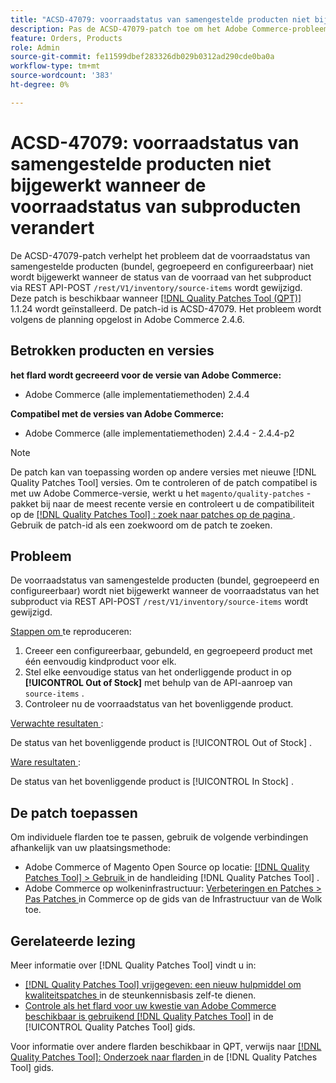 ```yaml
---
title: "ACSD-47079: voorraadstatus van samengestelde producten niet bijgewerkt wanneer de voorraadstatus van subproducten verandert"
description: Pas de ACSD-47079-patch toe om het Adobe Commerce-probleem op te lossen waarbij de status van de voorraad van samengestelde producten (bundel, gegroepeerd en configureerbaar) niet wordt bijgewerkt wanneer de status van de voorraad van subproducten verandert via REST API POST /rest/V1/voorraad/bron-items.
feature: Orders, Products
role: Admin
source-git-commit: fe11599dbef283326db029b0312ad290cde0ba0a
workflow-type: tm+mt
source-wordcount: '383'
ht-degree: 0%

---
```


# ACSD-47079: voorraadstatus van samengestelde producten niet bijgewerkt wanneer de voorraadstatus van subproducten verandert

De ACSD-47079-patch verhelpt het probleem dat de voorraadstatus van samengestelde producten (bundel, gegroepeerd en configureerbaar) niet wordt bijgewerkt wanneer de status van de voorraad van het subproduct via REST API-POST `/rest/V1/inventory/source-items` wordt gewijzigd. Deze patch is beschikbaar wanneer [[!DNL Quality Patches Tool (QPT)] ](https://experienceleague.adobe.com/en/docs/commerce-knowledge-base/kb/announcements/commerce-announcements/magento-quality-patches-released-new-tool-to-self-serve-quality-patches) 1.1.24 wordt geïnstalleerd. De patch-id is ACSD-47079. Het probleem wordt volgens de planning opgelost in Adobe Commerce 2.4.6.

## Betrokken producten en versies

**het flard wordt gecreeerd voor de versie van Adobe Commerce:**

* Adobe Commerce (alle implementatiemethoden) 2.4.4

**Compatibel met de versies van Adobe Commerce:**

* Adobe Commerce (alle implementatiemethoden) 2.4.4 - 2.4.4-p2

>[!NOTE]
>
>De patch kan van toepassing worden op andere versies met nieuwe [!DNL Quality Patches Tool] versies. Om te controleren of de patch compatibel is met uw Adobe Commerce-versie, werkt u het `magento/quality-patches` -pakket bij naar de meest recente versie en controleert u de compatibiliteit op de [[!DNL Quality Patches Tool] : zoek naar patches op de pagina ](https://experienceleague.adobe.com/tools/commerce-quality-patches/index.html) . Gebruik de patch-id als een zoekwoord om de patch te zoeken.

## Probleem

De voorraadstatus van samengestelde producten (bundel, gegroepeerd en configureerbaar) wordt niet bijgewerkt wanneer de voorraadstatus van het subproduct via REST API-POST `/rest/V1/inventory/source-items` wordt gewijzigd.

<u> Stappen om </u> te reproduceren:

1. Creeer een configureerbaar, gebundeld, en gegroepeerd product met één eenvoudig kindproduct voor elk.
1. Stel elke eenvoudige status van het onderliggende product in op **[!UICONTROL Out of Stock]** met behulp van de API-aanroep van `source-items` .
1. Controleer nu de voorraadstatus van het bovenliggende product.

<u> Verwachte resultaten </u>:

De status van het bovenliggende product is [!UICONTROL Out of Stock] .

<u> Ware resultaten </u>:

De status van het bovenliggende product is [!UICONTROL In Stock] .

## De patch toepassen

Om individuele flarden toe te passen, gebruik de volgende verbindingen afhankelijk van uw plaatsingsmethode:

* Adobe Commerce of Magento Open Source op locatie: [[!DNL Quality Patches Tool]  > Gebruik ](/help/tools/quality-patches-tool/usage.md) in de handleiding [!DNL Quality Patches Tool] .
* Adobe Commerce op wolkeninfrastructuur: [ Verbeteringen en Patches > Pas Patches ](https://experienceleague.adobe.com/docs/commerce-cloud-service/user-guide/develop/upgrade/apply-patches.html) in Commerce op de gids van de Infrastructuur van de Wolk toe.

## Gerelateerde lezing

Meer informatie over [!DNL Quality Patches Tool] vindt u in:

* [[!DNL Quality Patches Tool]  vrijgegeven: een nieuw hulpmiddel om kwaliteitspatches ](https://experienceleague.adobe.com/en/docs/commerce-knowledge-base/kb/announcements/commerce-announcements/magento-quality-patches-released-new-tool-to-self-serve-quality-patches) in de steunkennisbasis zelf-te dienen.
* [ Controle als het flard voor uw kwestie van Adobe Commerce beschikbaar is gebruikend  [!DNL Quality Patches Tool]](/help/tools/quality-patches-tool/patches-available-in-qpt/check-patch-for-magento-issue-with-magento-quality-patches.md) in de [!UICONTROL Quality Patches Tool] gids.


Voor informatie over andere flarden beschikbaar in QPT, verwijs naar [[!DNL Quality Patches Tool]: Onderzoek naar flarden ](https://experienceleague.adobe.com/tools/commerce-quality-patches/index.html) in de [!DNL Quality Patches Tool] gids.
